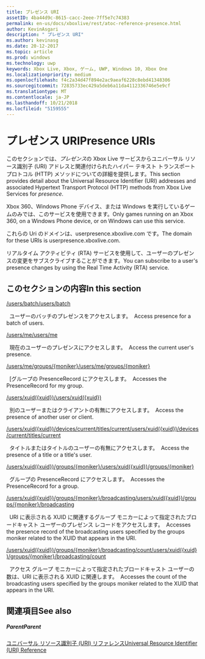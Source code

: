 ```yaml
---
title: プレゼンス URI
assetID: 4ba44d9c-8615-cacc-2eee-7ff5e7c74383
permalink: en-us/docs/xboxlive/rest/atoc-reference-presence.html
author: KevinAsgari
description: " プレゼンス URI"
ms.author: kevinasg
ms.date: 20-12-2017
ms.topic: article
ms.prod: windows
ms.technology: uwp
keywords: Xbox Live, Xbox, ゲーム, UWP, Windows 10, Xbox One
ms.localizationpriority: medium
ms.openlocfilehash: f4c2a34d47f894e2ac9aeaf6228c8ebd41348306
ms.sourcegitcommit: 72835733ec429a5deb6a11da4112336746e5e9cf
ms.translationtype: MT
ms.contentlocale: ja-JP
ms.lasthandoff: 10/21/2018
ms.locfileid: "5159555"
---
```

# <a name="presence-uris"></a><span data-ttu-id="b16bd-104">プレゼンス URI</span><span class="sxs-lookup"><span data-stu-id="b16bd-104">Presence URIs</span></span>
 
<span data-ttu-id="b16bd-105">このセクションでは、*プレゼンス*の Xbox Live サービスからユニバーサル リソース識別子 (URI) アドレスと関連付けられたハイパー テキスト トランスポート プロトコル (HTTP) メソッドについての詳細を提供します。</span><span class="sxs-lookup"><span data-stu-id="b16bd-105">This section provides detail about the Universal Resource Identifier (URI) addresses and associated Hypertext Transport Protocol (HTTP) methods from Xbox Live Services for *presence*.</span></span>
 
<span data-ttu-id="b16bd-106">Xbox 360、Windows Phone デバイス、または Windows を実行しているゲームのみでは、このサービスを使用できます。</span><span class="sxs-lookup"><span data-stu-id="b16bd-106">Only games running on an Xbox 360, on a Windows Phone device, or on Windows can use this service.</span></span>
 
<span data-ttu-id="b16bd-107">これらの Uri のドメインは、userpresence.xboxlive.com です。</span><span class="sxs-lookup"><span data-stu-id="b16bd-107">The domain for these URIs is userpresence.xboxlive.com.</span></span>
 
<span data-ttu-id="b16bd-108">リアルタイム アクティビティ (RTA) サービスを使用して、ユーザーのプレゼンスの変更をサブスクライブすることができます。</span><span class="sxs-lookup"><span data-stu-id="b16bd-108">You can subscribe to a user's presence changes by using the Real Time Activity (RTA) service.</span></span>
 
<a id="ID4ERB"></a>

 
## <a name="in-this-section"></a><span data-ttu-id="b16bd-109">このセクションの内容</span><span class="sxs-lookup"><span data-stu-id="b16bd-109">In this section</span></span>

[<span data-ttu-id="b16bd-110">/users/batch</span><span class="sxs-lookup"><span data-stu-id="b16bd-110">/users/batch</span></span>](uri-usersbatch.md)

<span data-ttu-id="b16bd-111">&nbsp;&nbsp;ユーザーのバッチのプレゼンスをアクセスします。</span><span class="sxs-lookup"><span data-stu-id="b16bd-111">&nbsp;&nbsp;Access presence for a batch of users.</span></span>

[<span data-ttu-id="b16bd-112">/users/me</span><span class="sxs-lookup"><span data-stu-id="b16bd-112">/users/me</span></span>](uri-usersme.md)

<span data-ttu-id="b16bd-113">&nbsp;&nbsp;現在のユーザーのプレゼンスにアクセスします。</span><span class="sxs-lookup"><span data-stu-id="b16bd-113">&nbsp;&nbsp;Access the current user's presence.</span></span>

[<span data-ttu-id="b16bd-114">/users/me/groups/{moniker}</span><span class="sxs-lookup"><span data-stu-id="b16bd-114">/users/me/groups/{moniker}</span></span>](uri-usersmegroupsmoniker.md)

<span data-ttu-id="b16bd-115">&nbsp;&nbsp;[グループの PresenceRecord にアクセスします。</span><span class="sxs-lookup"><span data-stu-id="b16bd-115">&nbsp;&nbsp;Accesses the PresenceRecord for my group.</span></span>

[<span data-ttu-id="b16bd-116">/users/xuid({xuid})</span><span class="sxs-lookup"><span data-stu-id="b16bd-116">/users/xuid({xuid})</span></span>](uri-usersxuid.md)

<span data-ttu-id="b16bd-117">&nbsp;&nbsp;別のユーザーまたはクライアントの有無にアクセスします。</span><span class="sxs-lookup"><span data-stu-id="b16bd-117">&nbsp;&nbsp;Access the presence of another user or client.</span></span>

[<span data-ttu-id="b16bd-118">/users/xuid({xuid})/devices/current/titles/current</span><span class="sxs-lookup"><span data-stu-id="b16bd-118">/users/xuid({xuid})/devices/current/titles/current</span></span>](uri-usersxuiddevicescurrenttitlescurrent.md)

<span data-ttu-id="b16bd-119">&nbsp;&nbsp;タイトルまたはタイトルのユーザーの有無にアクセスします。</span><span class="sxs-lookup"><span data-stu-id="b16bd-119">&nbsp;&nbsp;Access the presence of a title or a title's user.</span></span>

[<span data-ttu-id="b16bd-120">/users/xuid({xuid})/groups/{moniker}</span><span class="sxs-lookup"><span data-stu-id="b16bd-120">/users/xuid({xuid})/groups/{moniker}</span></span>](uri-usersxuidgroupsmoniker.md)

<span data-ttu-id="b16bd-121">&nbsp;&nbsp;グループの PresenceRecord にアクセスします。</span><span class="sxs-lookup"><span data-stu-id="b16bd-121">&nbsp;&nbsp;Accesses the PresenceRecord for a group.</span></span>

[<span data-ttu-id="b16bd-122">/users/xuid({xuid})/groups/{moniker}/broadcasting</span><span class="sxs-lookup"><span data-stu-id="b16bd-122">/users/xuid({xuid})/groups/{moniker}/broadcasting</span></span>](uri-usersxuidgroupsmonikerbroadcasting.md)

<span data-ttu-id="b16bd-123">&nbsp;&nbsp;URI に表示される XUID に関連するグループ モニカーによって指定されたブロードキャスト ユーザーのプレゼンス レコードをアクセスします。</span><span class="sxs-lookup"><span data-stu-id="b16bd-123">&nbsp;&nbsp;Accesses the presence record of the broadcasting users specified by the groups moniker related to the XUID that appears in the URI.</span></span>

[<span data-ttu-id="b16bd-124">/users/xuid({xuid})/groups/{moniker}/broadcasting/count</span><span class="sxs-lookup"><span data-stu-id="b16bd-124">/users/xuid({xuid})/groups/{moniker}/broadcasting/count</span></span>](uri-usersxuidgroupsmonikerbroadcastingcount.md)

<span data-ttu-id="b16bd-125">&nbsp;&nbsp;アクセス グループ モニカーによって指定されたブロードキャスト ユーザーの数は、URI に表示される XUID に関連します。</span><span class="sxs-lookup"><span data-stu-id="b16bd-125">&nbsp;&nbsp;Accesses the count of the broadcasting users specified by the groups moniker related to the XUID that appears in the URI.</span></span>
 
<a id="ID4EMC"></a>

 
## <a name="see-also"></a><span data-ttu-id="b16bd-126">関連項目</span><span class="sxs-lookup"><span data-stu-id="b16bd-126">See also</span></span>
 
<a id="ID4EOC"></a>

 
##### <a name="parent"></a><span data-ttu-id="b16bd-127">Parent</span><span class="sxs-lookup"><span data-stu-id="b16bd-127">Parent</span></span> 

[<span data-ttu-id="b16bd-128">ユニバーサル リソース識別子 (URI) リファレンス</span><span class="sxs-lookup"><span data-stu-id="b16bd-128">Universal Resource Identifier (URI) Reference</span></span>](../atoc-xboxlivews-reference-uris.md)

   